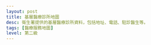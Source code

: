 ```yaml
---
layout: post
title: 基層醫療診所地圖
desc: 衛生署提供的基層醫療診所資料，包括地址、電話、駐診醫生等。
tags: [醫療服務地圖]
level: 第二級
---
```


<script src="https://cdnjs.cloudflare.com/ajax/libs/jquery/3.1.0/jquery.min.js"></script>
<script src="https://cdn.jsdelivr.net/npm/chrono-node@1.3.5/chrono.min.js"></script>
<!-- Google Maps API javascript -->

<script type="text/javascript">

var tableid = '1VGXeyVVrQujQ73WRaEVil6IvwFUWR-7w5FVXdbXV'; //the table id
var map;
var mapDiv;
var storedResponse;

/* INITIALIZE - initialize the map and geocoder */

function authenticated(){ google.maps.event.addDomListener(window, 'load', initialize); }



  function changePosition(position){

    if (position){
      map.setZoom(13);
      map.panTo(new google.maps.LatLng(position.coords.latitude, position.coords.longitude));
    }
    
  }
  
function initialize() {
  mapDiv = document.getElementById('map_canvas');
  map = new google.maps.Map(mapDiv, {
    center: new google.maps.LatLng(22.38269281766774, 114.10987863448963), //the center lat and long
    zoom: 11, //zoom
    mapTypeId: google.maps.MapTypeId.ROADMAP //the map style
  });
   var viewport = document.querySelector("meta[name=viewport]");
   viewport.setAttribute('content', 'initial-scale=1.0, user-scalable=no');
   mapDiv.style.width = '100%';
   mapDiv.style.height = '500px';
  
   var layer = new google.maps.FusionTablesLayer({
      map: map,
      heatmap: { enabled: false },
      query: {
        select: "col1",
        from: "1VGXeyVVrQujQ73WRaEVil6IvwFUWR-7w5FVXdbXV",
        where: ""
      },
      options: {
        styleId: 2,
        templateId: 2
      }
    });
    if (navigator.geolocation) {
        navigator.geolocation.getCurrentPosition(changePosition, function(e){ });
    }
}

</script>
<script type="text/javascript" src="https://maps.google.com/maps/api/js?key=AIzaSyAm_dMcHD1az_PJ3HNyEH1A-ED-EvzUunE&callback=authenticated&v=3"></script>
  <div id="map_canvas"></div>
